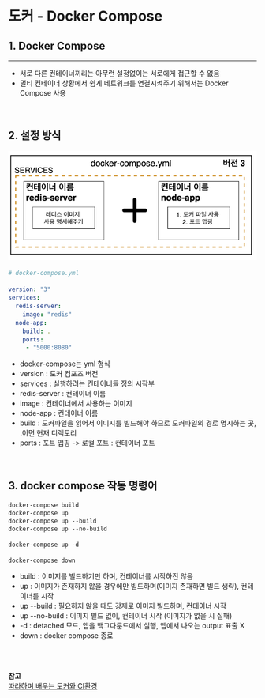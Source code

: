 # 도커 - Docker Compose

## 1. Docker Compose
---
+ 서로 다른 컨테이너끼리는 아무런 설정없이는 서로에게 접근할 수 없음
+ 멀티 컨테이너 상황에서 쉽게 네트워크를 연결시켜주기 위해서는 Docker Compose 사용

<Br>


## 2. 설정 방식
![그림1](https://github.com/backtony/blog-code/blob/master/docker/img/5/5-1.PNG?raw=true)


```yml
# docker-compose.yml

version: "3"
services:
  redis-server:
    image: "redis"
  node-app:
    build: .
    ports:
     - "5000:8080"
```
+ docker-compose는 yml 형식
+ version : 도커 컴포즈 버전
+ services : 실행하려는 컨테이너들 정의 시작부
+ redis-server : 컨테이너 이름
+ image : 컨테이너에서 사용하는 이미지
+ node-app : 컨테이너 이름
+ build : 도커파일을 읽어서 이미지를 빌드해야 하므로 도커파일의 경로 명시하는 곳, .이면 현재 디렉토리
+ ports : 포트 맵핑 -> 로컬 포트 : 컨테이너 포트

<Br>

## 3. docker compose 작동 명령어
```
docker-compose build 
docker-compose up
docker-compose up --build 
docker-compose up --no-build

docker-compose up -d

docker-compose down
```
+ build : 이미지를 빌드하기만 하며, 컨테이너를 시작하진 않음
+ up : 이미지가 존재하지 않을 경우에만 빌드하며(이미지 존재하면 빌드 생략), 컨테이너를 시작
+ up --build : 필요하지 않을 때도 강제로 이미지 빌드하며, 컨테이너 시작
+ up --no-build : 이미지 빌드 없이, 컨테이너 시작 (이미지가 없을 시 실패)
+ -d : detached 모드, 앱을 백그다룬드에서 실행, 앱에서 나오는 output 표출 X
+ down : docker compose 종료




<Br><Br>

__참고__  
<a href="https://www.inflearn.com/course/%EB%94%B0%EB%9D%BC%ED%95%98%EB%A9%B0-%EB%B0%B0%EC%9A%B0%EB%8A%94-%EB%8F%84%EC%BB%A4-ci#" target="_blank"> 따라하며 배우는 도커와 CI환경</a>  

